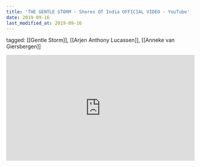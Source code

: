 ```yaml
---
title: 'THE GENTLE STORM - Shores Of India OFFICIAL VIDEO - YouTube'
date: 2019-09-16
last_modified_at: 2019-09-16
---
```

tagged: [[Gentle Storm]], [[Arjen Anthony Lucassen]], [[Anneke van Giersbergen]]
<iframe allow="accelerometer; autoplay; clipboard-write; encrypted-media; gyroscope; picture-in-picture" allowfullscreen="" frameborder="0" height="281" id="youtube_iframe" src="https://www.youtube.com/embed/nY0Y1AwOyw0?feature=oembed&amp;enablejsapi=1&amp;origin=https://safe.txmblr.com&amp;wmode=opaque" width="500"></iframe>
